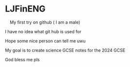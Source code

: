 # LJFinENG
<html>
  <style>
    margin:0;
  </style>
  <body><p>&nbsp;&nbsp;&nbsp;&nbsp;My first try on github ( I am a male)</p>
<p>I have no idea what git hub is used for</p>
<p>Hope some nice person can tell me uwu</p>
<p>My goal is to create science GCSE notes for the 2024 GCSE</p>
<p>God bless me pls</p></body></html>

